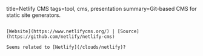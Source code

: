 title=Netlify CMS
tags=tool, cms, presentation
summary=Git-based CMS for static site generators.
~~~~~~

[Website](https://www.netlifycms.org/) | [Source](https://github.com/netlify/netlify-cms)

Seems related to [Netlify](/clouds/netlify)?
